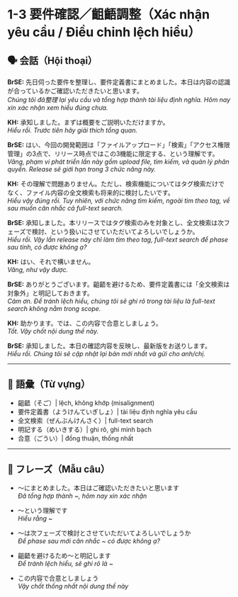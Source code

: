 # 1-3 要件確認／齟齬調整（Xác nhận yêu cầu / Điều chỉnh lệch hiểu）

## 🗣️ 会話（Hội thoại）

**BrSE:** 先日伺った要件を整理し、要件定義書にまとめました。本日は内容の認識が合っているかご確認いただきたいと思います。  
*Chúng tôi đã整理 lại yêu cầu và tổng hợp thành tài liệu định nghĩa. Hôm nay xin xác nhận xem hiểu đúng chưa.*  

**KH:** 承知しました。まずは概要をご説明いただけますか。  
*Hiểu rồi. Trước tiên hãy giải thích tổng quan.*  

**BrSE:** はい、今回の開発範囲は「ファイルアップロード」「検索」「アクセス権限管理」の3点で、リリース時点ではこの3機能に限定する、という理解です。  
*Vâng, phạm vi phát triển lần này gồm upload file, tìm kiếm, và quản lý phân quyền. Release sẽ giới hạn trong 3 chức năng này.*  

**KH:** その理解で問題ありません。ただし、検索機能についてはタグ検索だけでなく、ファイル内容の全文検索も将来的に検討したいです。  
*Hiểu vậy đúng rồi. Tuy nhiên, với chức năng tìm kiếm, ngoài tìm theo tag, về sau muốn cân nhắc cả full-text search.*  

**BrSE:** 承知しました。本リリースではタグ検索のみを対象とし、全文検索は次フェーズで検討、という扱いにさせていただいてよろしいでしょうか。  
*Hiểu rồi. Vậy lần release này chỉ làm tìm theo tag, full-text search để phase sau tính, có được không ạ?*  

**KH:** はい、それで構いません。  
*Vâng, như vậy được.*  

**BrSE:** ありがとうございます。齟齬を避けるため、要件定義書には「全文検索は対象外」と明記しておきます。  
*Cảm ơn. Để tránh lệch hiểu, chúng tôi sẽ ghi rõ trong tài liệu là full-text search không nằm trong scope.*  

**KH:** 助かります。では、この内容で合意としましょう。  
*Tốt. Vậy chốt nội dung thế này.*  

**BrSE:** 承知しました。本日の確認内容を反映し、最新版をお送りします。  
*Hiểu rồi. Chúng tôi sẽ cập nhật lại bản mới nhất và gửi cho anh/chị.*  

---

## 📖 語彙（Từ vựng）

- 齟齬（そご）| lệch, không khớp (misalignment)  
- 要件定義書（ようけんていぎしょ）| tài liệu định nghĩa yêu cầu  
- 全文検索（ぜんぶんけんさく）| full-text search  
- 明記する（めいきする）| ghi rõ, ghi minh bạch  
- 合意（ごうい）| đồng thuận, thống nhất  

---

## 📝 フレーズ（Mẫu câu）

- ～にまとめました。本日はご確認いただきたいと思います  
  *Đã tổng hợp thành ~, hôm nay xin xác nhận*  

- ～という理解です  
  *Hiểu rằng ~*  

- ～は次フェーズで検討とさせていただいてよろしいでしょうか  
  *Để phase sau mới cân nhắc ~ có được không ạ?*  

- 齟齬を避けるため～と明記します  
  *Để tránh lệch hiểu, sẽ ghi rõ là ~*  

- この内容で合意としましょう  
  *Vậy chốt thống nhất nội dung thế này*  
